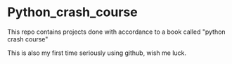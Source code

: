 # Python_crash_course


This repo contains projects done with accordance to a book called "python crash course"

This is also my first time seriously using github, wish me luck.
